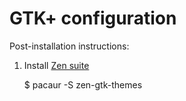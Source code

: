 # GTK+ configuration

Post-installation instructions:

1) Install [Zen suite](http://opendesktop.org/content/show.php/Zen+suite?content=149883)

    $ pacaur -S zen-gtk-themes
